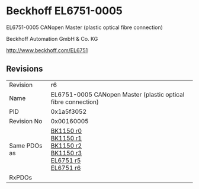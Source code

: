 # Beckhoff EL6751-0005

EL6751-0005 CANopen Master (plastic optical fibre connection)

Beckhoff Automation GmbH & Co. KG

http://www.beckhoff.com/EL6751

## Revisions
<table>
<tr>
<td>Revision</td>
<td>r6</td>
</tr>
<tr>
<td>Name</td>
<td>EL6751-0005 CANopen Master (plastic optical fibre connection)</td>
</tr>
<tr>
<td>PID</td>
<td>0x1a5f3052</td>
</tr>
<tr>
<td>Revision No</td>
<td>0x00160005</td>
</tr>
<tr>
<td>Same PDOs as</td>
<td><a href="BK1150.md">BK1150 r0</a><br/><a href="BK1150.md">BK1150 r1</a><br/><a href="BK1150.md">BK1150 r2</a><br/><a href="BK1150.md">BK1150 r3</a><br/><a href="EL6751.md">EL6751 r5</a><br/><a href="EL6751.md">EL6751 r6</a></td>
</tr>
<tr>
<td>RxPDOs</td>
<td></td>
</tr>
</table>
